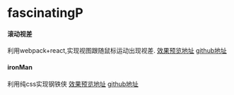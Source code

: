 # fascinatingP

#### 滚动视差
利用webpack+react,实现视图跟随鼠标运动出现视差.
[效果预览地址](http://jasonyangblog.com/visual-difference-animation/index.html)
[github地址](https://github.com/yangmingkun187/visual-difference-animation)

#### ironMan
利用纯css实现钢铁侠
[效果预览地址](http://jasonyangblog.com/ironMan/index.html)
[github地址](https://github.com/yangmingkun187/ironMan)